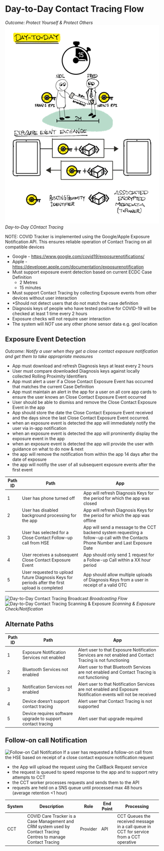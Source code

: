 # Day-to-Day Contact Tracing Flow

*Outcome: Protect Yourself & Protect Others*
![Day-to-Day](../assets/Day%202%20Day.png)
_*Day-to-Day COntact Tracing*_

NOTE: COVID  Tracker is implemented using the Google/Apple Exposure Notification API. This ensures reliable operation of Contact Tracing on all compatible devices
- Google - https://www.google.com/covid19/exposurenotifications/
- Apple  - https://developer.apple.com/documentation/exposurenotification
- Must support exposure event detection based on current ECDC Case Definition
    -   2 Metres
    -   15 minutes
- Must support Contact Tracing by collecting Exposure events from other devices without user interaction
- *Should not detect users that do not match the case definition
- Diagnosis keys of people who have tested positive for COVID-19 will be checked at least 1 time every 2 hours
- Exposure checks will not require user interaction
- The system will _NOT_ use any other phone sensor data e.g. geol location
## Exposure Event Detection
*Outcome: Notify a user when they get a close contact exposure notification and get them to take appropriate measures*
- App must download and refresh Diagnosis keys at least every 2 hours
- User must compare downloaded Diagnosis keys against locally collected Rolling Proximity Identifiers
- App must alert a user if a Close Contact Exposure Event has occurred that matches the current Case Definition
- App must maintain an alert in the app for a user on all core app cards to ensure the user knows an Close Contact Exposure Event occurred
- User should be able to dismiss and remove the Close Contact Exposure Event in the app
- App should store the date the Close Contact Exposure Event received and the days since the last Close Contact Exposure Event occurred.
- when an exposure event is detected the app will immediately notify the user via in-app notification
- when an exposure event is detected the app will prominently display the exposure event in the app
- when an exposure event is detected the app will provide the user with guidance on what to do now & next
- the app will remove the notification from within the app 14 days after the date of exposure
- the app will notifiy the user of all subsequent exposure events after the first event

| **Path ID** | **Path**                                                                                       | **App**                                                                                                                             |
|-------------|------------------------------------------------------------------------------------------------|-------------------------------------------------------------------------------------------------------------------------------------|
| 1           | User has phone turned off                                                                      | App will refresh Diagnosis Keys for the period for which the app was closed                                                         |
| 2           | User has disabled background processing for the app                                            | App will refresh Diagnosis Keys for the period for which the app was offline                                                        |
| 3           | User has selected for a Close Contact Follow-up call from HSE                                  | App will send a message to the CCT backend system requesting a follow-up call with the Contacts Phone Number and Last Exposure Date |
| 4           | User receives a subsequent Close Contact Exposure Event                                        | App should only send 1 request for a Follow-up Call within a XX hour period                                                         |
| 5           | User requested to upload future Diagnosis Keys for periods after the first upload is completed | App should allow multiple uploads of Diagnosis Keys from a user in receipt of a valid OTC                                           |


![Day-to-Day Contact Tracing Broadcast](https://app.lucidchart.com/publicSegments/view/b76146fb-b735-42cf-9eda-a03b9be96502/image.png)
*Broadcasting Flow*
![Day-to-Day Contact Tracing Scanning & Exposure](https://app.lucidchart.com/publicSegments/view/76028296-c2e4-4c6a-aa13-84c42891ed95/image.png)
*Scanning & Exposure Check/Notification*

## Alternate Paths
| **Path ID** | **Path**                                                    | **App**                                                                                                        |
|-------------|-------------------------------------------------------------|----------------------------------------------------------------------------------------------------------------|
| 1           | Exposure Notification Services not enabled                  | Alert user to that Exposure Notification Services are not enabled and Contact Tracing is not functioning       |
| 2           | Bluetooth Services not enabled                              | Alert user to that Bluetooth Services are not enabled and Contact Tracing is not functioning                   |
| 3           | Notification Services not enabled                           | Alert user to that Notification Services are not enabled and Exposure Notification events will not be received |
| 4           | Device doesn’t support contact tracing                      | Alert user that Contact Tracing is not supported                                                               |
| 5           | Device requires software upgrade to support contact tracing | Alert user that upgrade required                                                                               |

## Follow-on call Notification
![Follow-on Call Notifcation](https://app.lucidchart.com/publicSegments/view/820fd0ad-ad6e-4818-b9d3-abe799bf29b0/image.png)
If a user has requested a follow-on call from the HSE based on receipt of a close contact exposure notification request
- the App will upload the request using the CallBack Request service
- the request is queued to speed response to the app and to support retry attempts to  CCT
- the CCT worker processes requests and sends them to the API
- requests are held on a SNS queue until processed max 48 hours (average retention <1  hour)

| **System** | **Description**                                                                                                  | **Role** | **End Point** | **Processing**                                                                          |
|------------|------------------------------------------------------------------------------------------------------------------|----------|---------------|-----------------------------------------------------------------------------------------|
| CCT        | COVID Care Tracker is a Case Management and CRM system used by Contact Tracing Centres to manage Contact Tracing | Provider | API           | CCT Queues the received message in a call queue in CCT for service from a CCT operative |


